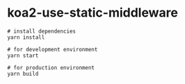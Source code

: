 # koa2-use-static-middleware

```
# install dependencies
yarn install

# for development environment
yarn start

# for production environment
yarn build
```
